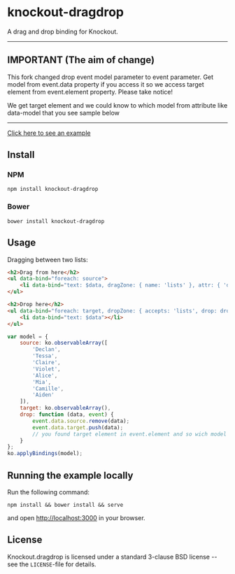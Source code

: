 # knockout-dragdrop

A drag and drop binding for Knockout.

---

## IMPORTANT (The aim of change)

This fork changed drop event model parameter to event parameter. Get model from event.data property if you access it so we access target element from event.element property. Please take notice!

We get target element and we could know to which model from attribute like data-model that you see sample below

---

[Click here to see an example](http://one-com.github.io/knockout-dragdrop/examples/)

## Install

### NPM

`npm install knockout-dragdrop`

### Bower

`bower install knockout-dragdrop`

## Usage

Dragging between two lists:

```html
<h2>Drag from here</h2>
<ul data-bind="foreach: source">
    <li data-bind="text: $data, dragZone: { name: 'lists' }, attr: { 'data-model' : 'source' }"></li>
</ul>

<h2>Drop here</h2>
<ul data-bind="foreach: target, dropZone: { accepts: 'lists', drop: drop }, attr: { 'data-model' : 'target' }">
    <li data-bind="text: $data"></li>
</ul>
```

```js
var model = {
    source: ko.observableArray([
        'Declan',
        'Tessa',
        'Claire',
        'Violet',
        'Alice',
        'Mia',
        'Camille',
        'Aiden'
    ]),
    target: ko.observableArray(),
    drop: function (data, event) {
        event.data.source.remove(data);
        event.data.target.push(data);
        // you found target element in event.element and so wich model from get the attribute or etc 
    }
};
ko.applyBindings(model);
```

## Running the example locally

Run the following command:

```
npm install && bower install && serve
```

and open [http://localhost:3000](http://localhost:3000) in your browser.

## License

Knockout.dragdrop is licensed under a standard 3-clause BSD license -- see the `LICENSE`-file for details.
